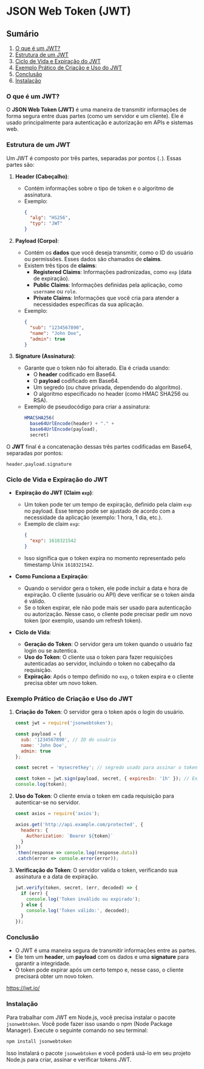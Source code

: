 # JSON Web Token (JWT)

## Sumário
1. [O que é um JWT?](#o-que-é-um-jwt)
2. [Estrutura de um JWT](#estrutura-de-um-jwt)
3. [Ciclo de Vida e Expiração do JWT](#ciclo-de-vida-e-expiração-do-jwt)
4. [Exemplo Prático de Criação e Uso do JWT](#exemplo-prático-de-criação-e-uso-do-jwt)
5. [Conclusão](#conclusão)
6. [Instalação](#instalação)

### O que é um JWT?
O **JSON Web Token (JWT)** é uma maneira de transmitir informações de forma segura entre duas partes (como um servidor e um cliente). Ele é usado principalmente para autenticação e autorização em APIs e sistemas web.

### Estrutura de um JWT
Um JWT é composto por três partes, separadas por pontos (`.`). Essas partes são:

1. **Header (Cabeçalho)**:
   - Contém informações sobre o tipo de token e o algoritmo de assinatura.
   - Exemplo:
     ```json
     {
       "alg": "HS256",
       "typ": "JWT"
     }
     ```

2. **Payload (Corpo)**:
   - Contém os **dados** que você deseja transmitir, como o ID do usuário ou permissões. Esses dados são chamados de **claims**.
   - Existem três tipos de **claims**:
     - **Registered Claims**: Informações padronizadas, como `exp` (data de expiração).
     - **Public Claims**: Informações definidas pela aplicação, como `username` ou `role`.
     - **Private Claims**: Informações que você cria para atender a necessidades específicas da sua aplicação.
   - Exemplo:
     ```json
     {
       "sub": "1234567890",
       "name": "John Doe",
       "admin": true
     }
     ```

3. **Signature (Assinatura)**:
   - Garante que o token não foi alterado. Ela é criada usando:
     - O **header** codificado em Base64.
     - O **payload** codificado em Base64.
     - Um segredo (ou chave privada, dependendo do algoritmo).
     - O algoritmo especificado no header (como HMAC SHA256 ou RSA).
   - Exemplo de pseudocódigo para criar a assinatura:
     ```javascript
     HMACSHA256(
       base64UrlEncode(header) + "." +
       base64UrlEncode(payload),
       secret)
     ```

O **JWT** final é a concatenação dessas três partes codificadas em Base64, separadas por pontos:
```
header.payload.signature
```

### Ciclo de Vida e Expiração do JWT

- **Expiração do JWT (Claim `exp`)**:
  - Um token pode ter um tempo de expiração, definido pela claim `exp` no payload. Esse tempo pode ser ajustado de acordo com a necessidade da aplicação (exemplo: 1 hora, 1 dia, etc.).
  - Exemplo de claim `exp`:
    ```json
    {
      "exp": 1618321542
    }
    ```
  - Isso significa que o token expira no momento representado pelo timestamp Unix `1618321542`.

- **Como Funciona a Expiração**:
  - Quando o servidor gera o token, ele pode incluir a data e hora de expiração. O cliente (usuário ou API) deve verificar se o token ainda é válido.
  - Se o token expirar, ele não pode mais ser usado para autenticação ou autorização. Nesse caso, o cliente pode precisar pedir um novo token (por exemplo, usando um refresh token).

- **Ciclo de Vida**:
  - **Geração do Token**: O servidor gera um token quando o usuário faz login ou se autentica.
  - **Uso do Token**: O cliente usa o token para fazer requisições autenticadas ao servidor, incluindo o token no cabeçalho da requisição.
  - **Expiração**: Após o tempo definido no `exp`, o token expira e o cliente precisa obter um novo token.

### Exemplo Prático de Criação e Uso do JWT

1. **Criação do Token**:
   O servidor gera o token após o login do usuário.

   ```javascript
   const jwt = require('jsonwebtoken');
   
   const payload = {
     sub: '1234567890', // ID do usuário
     name: 'John Doe',
     admin: true
   };
   
   const secret = 'mysecretkey'; // segredo usado para assinar o token
   
   const token = jwt.sign(payload, secret, { expiresIn: '1h' }); // Expira em 1 hora
   console.log(token);
   ```

2. **Uso do Token**:
   O cliente envia o token em cada requisição para autenticar-se no servidor.

   ```javascript
   const axios = require('axios');

   axios.get('http://api.example.com/protected', {
     headers: {
       Authorization: `Bearer ${token}`
     }
   })
   .then(response => console.log(response.data))
   .catch(error => console.error(error));
   ```

3. **Verificação do Token**:
   O servidor valida o token, verificando sua assinatura e a data de expiração.

   ```javascript
   jwt.verify(token, secret, (err, decoded) => {
     if (err) {
       console.log('Token inválido ou expirado');
     } else {
       console.log('Token válido:', decoded);
     }
   });
   ```

### Conclusão

- O JWT é uma maneira segura de transmitir informações entre as partes.
- Ele tem um **header**, um **payload** com os dados e uma **signature** para garantir a integridade.
- O token pode expirar após um certo tempo e, nesse caso, o cliente precisará obter um novo token.

https://jwt.io/

### Instalação

Para trabalhar com JWT em Node.js, você precisa instalar o pacote `jsonwebtoken`. Você pode fazer isso usando o npm (Node Package Manager). Execute o seguinte comando no seu terminal:

```bash
npm install jsonwebtoken
```

Isso instalará o pacote `jsonwebtoken` e você poderá usá-lo em seu projeto Node.js para criar, assinar e verificar tokens JWT.